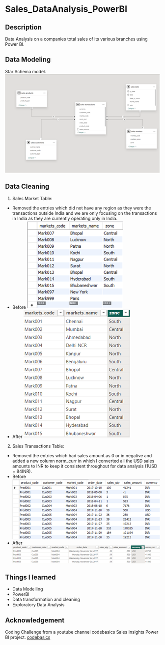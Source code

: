 # Sales_DataAnalysis_PowerBI

 ## Description

 Data Analysis on a companies total sales of its various branches using Power BI.

 ## Data Modeling

 Star Schema model.
 ![Data Modeling](ScreenShots/DataModeling.png)

 ## Data Cleaning

 1. Sales Market Table:
   - Removed the entries which did not have any region as they were the transactions outside India and we are only focusing on the transactions in India as they are currently operating only in India.
   - Before
   ![Data Cleaning Sales Market Before](ScreenShots/sales_markets_before.png)
   - After
   ![Data Cleaning Sales Market After](ScreenShots/sales_markets_after.png)
 2. Sales Transactions Table:
   - Removed the entries which had sales amount as 0 or in negative and added a new column norm_curr in which I converted all the USD sales amounts to INR to keep it consistent throughout for data analysis (1USD = 84INR).
   - Before 
    ![Data Cleaning Sales Transactions Before](ScreenShots/sales_transactions_before.png)
   - After
    ![Data Cleaning Sales Transactions After](ScreenShots/sales_transactions_after.png)

 ## Things I learned

 - Data Modelling
 - PowerBI
 - Data transformation and cleaning
 - Exploratory Data Analysis

## Acknowledgement

Coding Challenge from a youtube channel codebasics Sales Insights Power BI project.
[codebasics](https://www.youtube.com/playlist?list=PLeo1K3hjS3uva8pk1FI3iK9kCOKQdz1I9)

